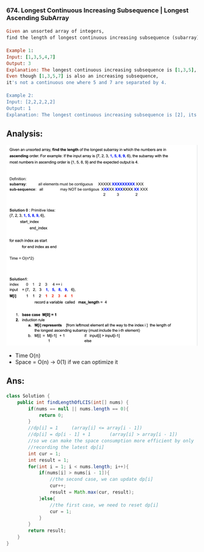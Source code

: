 ### 674. Longest Continuous Increasing Subsequence | Longest Ascending SubArray

```ruby
Given an unsorted array of integers, 
find the length of longest continuous increasing subsequence (subarray).

Example 1:
Input: [1,3,5,4,7]
Output: 3
Explanation: The longest continuous increasing subsequence is [1,3,5], its length is 3. 
Even though [1,3,5,7] is also an increasing subsequence, 
it's not a continuous one where 5 and 7 are separated by 4. 

Example 2:
Input: [2,2,2,2,2]
Output: 1
Explanation: The longest continuous increasing subsequence is [2], its length is 1. 
```



## Analysis:

![](img/2020-06-06-02-12-40.png)

- Time O(n)
- Space = O(n) -> 0(1) if we can optimize it



## Ans:

```java
class Solution {
    public int findLengthOfLCIS(int[] nums) {
        if(nums == null || nums.length == 0){
            return 0;
        }
        //dp[i] = 1     (array[i] <= array[i - 1])
        //dp[i] = dp[i - 1] + 1       (array[i] > array[i - 1])
        //so we can make the space consumption more efficient by only
        //recording the latest dp[i]
        int cur = 1;
        int result = 1;
        for(int i = 1; i < nums.length; i++){
            if(nums[i] > nums[i - 1]){
                //the second case, we can update dp[i]
                cur++;
                result = Math.max(cur, result);
            }else{
                //the first case, we need to reset dp[i]
                cur = 1;
            }
        }
        return result;
    }
}
```